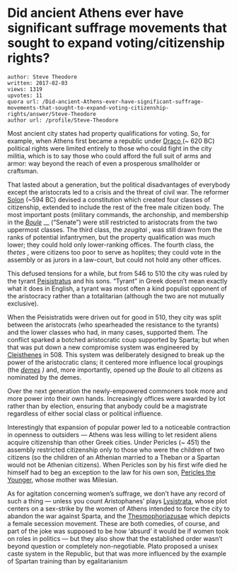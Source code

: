 # Did ancient Athens ever have significant suffrage movements that sought to expand voting/citizenship rights?

	author: Steve Theodore
	written: 2017-02-03
	views: 1319
	upvotes: 11
	quora url: /Did-ancient-Athens-ever-have-significant-suffrage-movements-that-sought-to-expand-voting-citizenship-rights/answer/Steve-Theodore
	author url: /profile/Steve-Theodore


Most ancient city states had property qualifications for voting. So, for example, when Athens first became a republic under [Draco ](http://www.ancient.eu/Dracos_Law_Code/)(~ 620 BC) political rights were limited entirely to those who could fight in the city militia, which is to say those who could afford the full suit of arms and armor: way beyond the reach of even a prosperous smallholder or craftsman.

That lasted about a generation, but the political disadvantages of everybody except the aristocrats led to a crisis and the threat of civil war. The reformer [Solon](http://www.ancient.eu/solon/) (~594 BC) devised a constitution which created four classes of citizenship, extended to include the rest of the free male citizen body. The most important posts (military commands, the archonship, and membership in the _[Boule](http://www.agathe.gr/democracy/the_boule.html)_ __ (“Senate”) were still restricted to aristocrats from the two uppermost classes. The third class, the _zeugitai_ , was still drawn from the ranks of potential infantrymen, but the property qualification was much lower; they could hold only lower-ranking offices. The fourth class, the _thetes_ , were citizens too poor to serve as hoplites; they could vote in the assembly or as jurors in a law-court, but could not hold any other offices.

This defused tensions for a while, but from 546 to 510 the city was ruled by the tyrant [Peisistratus](http://www.agathe.gr/democracy/tyranny.html) and his sons. “Tyrant” in Greek doesn’t mean exactly what it does in English, a tyrant was most often a kind populist opponent of the aristocracy rather than a totalitarian (although the two are not mutually exclusive).

When the Peisistratids were driven out for good in 510, they city was split between the aristocrats (who spearheaded the resistance to the tyrants) and the lower classes who had, in many cases, supported them. The conflict sparked a botched aristocratic coup supported by Sparta; but when that was put down a new compromise system was engineered by [Cleisthenes](http://www.ancient.eu/Cleisthenes/) in 508. This system was deliberately designed to break up the power of the aristocratic clans; it centered more influence local groupings (the _[demes](https://en.wikipedia.org/wiki/Deme)_ _)_ and, more importantly, opened up the _Boule_  to all citizens as nominated by the demes.

Over the next generation the newly-empowered commoners took more and more power into their own hands. Increasingly offices were awarded by lot rather than by election, ensuring that anybody could be a magistrate regardless of either social class or political influence.

Interestingly that expansion of popular power led to a noticeable contraction in openness to outsiders — Athens was less willing to let resident aliens acquire citizenship than other Greek cities. Under Pericles (~ 451) the assembly restricted citizenship only to those who were the children of two citizens (so the children of an Athenian married to a Theban or a Spartan would not be Athenian citizens). When Pericles son by his first wife died he himself had to beg an exception to the law for his own son, [Pericles the Younger](https://en.wikipedia.org/wiki/Pericles_the_Younger), whose mother was Milesian.

As for agitation concerning women’s suffrage, we don’t have any record of such a thing — unless you count Aristophanes’ plays [Lysistrata](https://en.wikipedia.org/wiki/Lysistrata), whose plot centers on a sex-strike by the women of Athens intended to force the city to abandon the war against Sparta, and the [Thesmophoriazusae](https://en.wikipedia.org/wiki/Thesmophoriazusae) which depicts a female secession movement. These are both comedies, of course, and part of the joke was supposed to be how ‘absurd’ it would be if women took on roles in politics — but they also show that the established order wasn’t beyond question or completely non-negotiable. Plato proposed a unisex caste system in the Republic, but that was more influenced by the example of Spartan training than by egalitarianism


